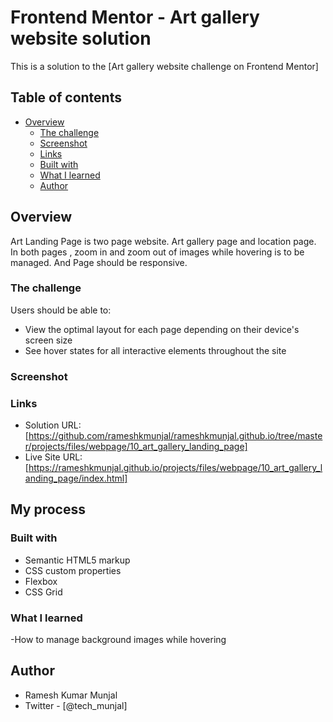 # Frontend Mentor - Art gallery website solution

This is a solution to the [Art gallery website challenge on Frontend Mentor]

## Table of contents

- [Overview](#overview)
  - [The challenge](#the-challenge)
  - [Screenshot](#screenshot)
  - [Links](#links)
  - [Built with](#built-with)
  - [What I learned](#what-i-learned)
  - [Author](#author)
  
## Overview
  Art Landing Page is two page website. Art gallery page and location page. In both pages , 
  zoom in and zoom out of images while hovering is to be managed. And Page should be responsive.

### The challenge

Users should be able to:

- View the optimal layout for each page depending on their device's screen size
- See hover states for all interactive elements throughout the site


### Screenshot



### Links

- Solution URL: [https://github.com/rameshkmunjal/rameshkmunjal.github.io/tree/master/projects/files/webpage/10_art_gallery_landing_page]
- Live Site URL: [https://rameshkmunjal.github.io/projects/files/webpage/10_art_gallery_landing_page/index.html]

## My process

### Built with

- Semantic HTML5 markup
- CSS custom properties
- Flexbox
- CSS Grid

### What I learned
-How to manage background images while hovering

## Author

- Ramesh Kumar Munjal
- Twitter - [@tech_munjal]

